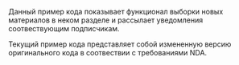 Данный пример кода показывает функционал выборки новых материалов в неком разделе и рассылает уведомления соотвествующим подписчикам.

Текущий пример кода представляет собой измененную версию оригинального кода в соотвествии с требованиями NDA.
